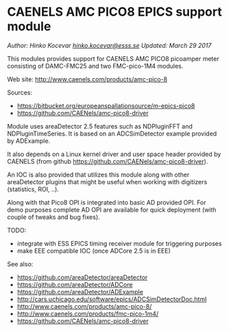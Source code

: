 # CAENELS AMC PICO8 EPICS support module

_Author: Hinko Kocevar <hinko.kocevar@esss.se>_
_Updated: March 29 2017_


This modules provides support for CAENELS AMC PICO8 picoamper meter consisting
of DAMC-FMC25 and two FMC-pico-1M4 modules.

Web site: http://www.caenels.com/products/amc-pico-8

Sources:

* <https://bitbucket.org/europeanspallationsource/m-epics-pico8>
* <https://github.com/CAENels/amc-pico8-driver>

Module uses areaDetector 2.5 features such as NDPluginFFT and NDPluginTimeSeries.
It is based on an ADCSimDetector example provided by ADExample.

It also depends on a Linux kernel driver and user space header provided by
CAENELS (from github https://github.com/CAENels/amc-pico8-driver).

An IOC is also provided that utilizes this module along with other areaDetector
plugins that might be useful when working with digitizers (statistics, ROI, ..).

Along with that Pico8 OPI is integrated into basic AD provided OPI. For demo
purposes complete AD OPI are available for quick deployment (with couple of
tweaks and bug fixes).


TODO:

* integrate with ESS EPICS timing receiver module for triggering purposes
* make EEE compatible IOC (once ADCore 2.5 is in EEE)


See also:

* <https://github.com/areaDetector/areaDetector>
* <https://github.com/areaDetector/ADCore>
* <https://github.com/areaDetector/ADExample>
* <http://cars.uchicago.edu/software/epics/ADCSimDetectorDoc.html>
* <http://www.caenels.com/products/amc-pico-8/>
* <http://www.caenels.com/products/fmc-pico-1m4/>
* <https://github.com/CAENels/amc-pico8-driver>